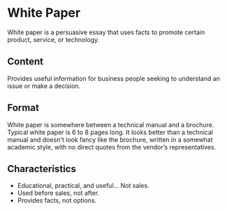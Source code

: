 # White Paper
White paper is a persuasive essay that uses facts to promote certain product, service, or technology.
## Content
Provides useful information for business people seeking to understand an issue or make a decision.

## Format
White paper is somewhere between a technical manual and a brochure. Typical white paper is 6 to 8 pages long. It looks better than a technical manual and doesn't look fancy like the brochure, written in a somewhat academic style, with no direct quotes from the vendor’s representatives.

## Characteristics

- Educational, practical, and useful... Not sales.
- Used before sales, not after.
- Provides facts, not options.

